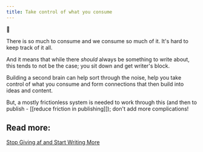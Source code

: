 ```yaml
---
title: Take control of what you consume
---
```

🌱

There is so much to consume and we consume so much of it. It's hard to keep track of it all.

And it means that while there *should* always be something to write about, this tends to not be the case; you sit down and get writer's block.

Building a second brain can help sort through the noise, help you take control of what you consume and form connections that then build into ideas and content.

But, a mostly frictionless system is needed to work through this (and then to publish - [[reduce friction in publishing]]); don't add more complications!

## Read more:
[Stop Giving af and Start Writing More](https://joelhooks.com/on-writing-more)